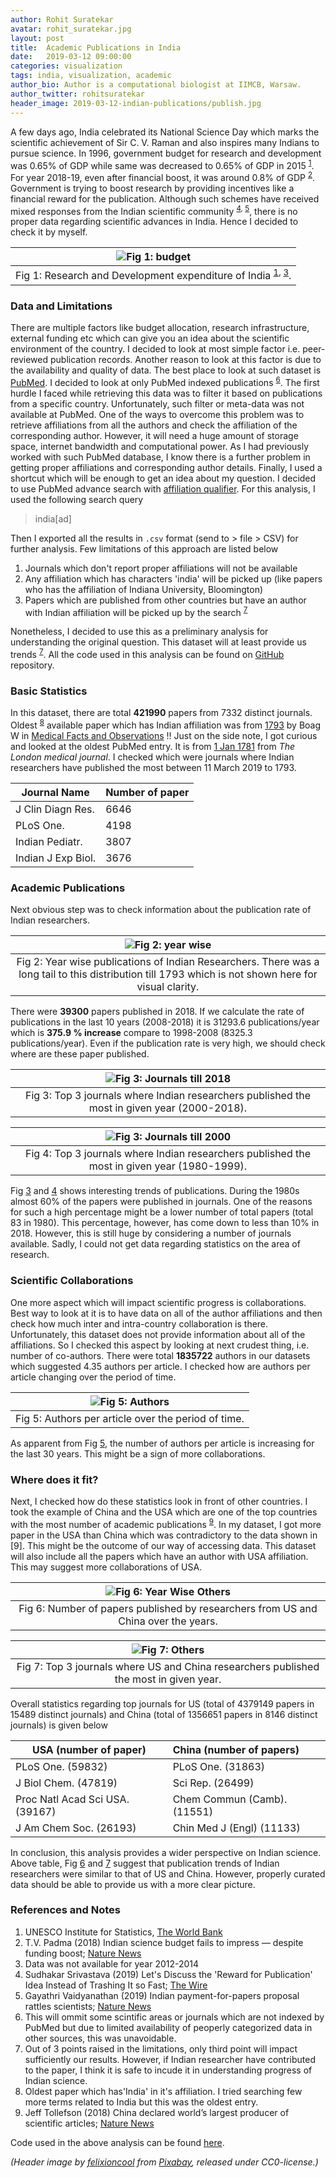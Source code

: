 ```yaml
---
author: Rohit Suratekar
avatar: rohit_suratekar.jpg
layout: post
title:  Academic Publications in India
date:   2019-03-12 09:00:00
categories: visualization
tags: india, visualization, academic
author_bio: Author is a computational biologist at IIMCB, Warsaw.
author_twitter: rohitsuratekar
header_image: 2019-03-12-indian-publications/publish.jpg
---
```


A few days ago, India celebrated its National Science Day which marks the scientific achievement of Sir C. V. Raman and also inspires many Indians to pursue science. In 1996, government budget for research and development was 0.65% of GDP while same was decreased to 0.65% of GDP in 2015 <sup>[1](#ref1)</sup>. For year 2018-19, even after financial boost, it was around 0.8% of GDP <sup>[2](#ref2)</sup>. Government is trying to boost research by providing incentives like a financial reward for the publication. Although such schemes have received mixed responses from the Indian scientific community <sup>[4](#ref4), [5](#ref5)</sup>, there is no proper data regarding scientific advances in India. Hence I decided to check it by myself.

|![Fig 1: budget](/assets/article_images/2019-03-12-indian-publications/budget_data.png "Budget")|
|:--:|
|Fig 1: Research and Development expenditure of India <sup>[1](#ref1), [3](#ref3)</sup>. |

### Data and Limitations
There are multiple factors like budget allocation, research infrastructure, external funding etc which can give you an idea about the scientific environment of the country. I decided to look at most simple factor i.e. peer-reviewed publication records. Another reason to look at this factor is due to the availability and quality of data. The best place to look at such dataset is [PubMed](https://www.ncbi.nlm.nih.gov/pubmed). I decided to look at only PubMed indexed publications <sup>[6](#ref6)</sup>. The first hurdle I faced while retrieving this data was to filter it based on publications from a specific country. Unfortunately, such filter or meta-data was not available at PubMed. One of the ways to overcome this problem was to retrieve affiliations from all the authors and check the affiliation of the corresponding author. However, it will need a huge amount of storage space, internet bandwidth and computational power. As I had previously worked with such PubMed database, I know there is a further problem in getting proper affiliations and corresponding author details. Finally, I used a shortcut which will be enough to get an idea about my question. I decided to use PubMed advance search with [affiliation qualifier](https://www.nlm.nih.gov/bsd/disted/pubmedtutorial/020_835.html). For this analysis, I used the following search query

>india[ad]

Then I exported all the results in `.csv` format (send to > file > CSV) for further analysis. Few limitations of this approach are listed below 
1. Journals which don't report proper affiliations will not be available 
2. Any affiliation which has characters 'india' will be picked up (like papers who has the affiliation of Indiana University, Bloomington) 
3. Papers which are published from other countries but have an author with Indian affiliation will be picked up by the search <sup>[7](#ref7)</sup>

Nonetheless, I decided to use this as a preliminary analysis for understanding the original question. This dataset will at least provide us trends <sup>[7](#ref7)</sup>. All the code used in this analysis can be found on [GitHub](https://github.com/WeirdData/PubMedAffiliations) repository. 

### Basic Statistics

In this dataset, there are total **421990** papers from 7332 distinct journals. Oldest <sup>[8](#ref8)</sup> available paper which has Indian affiliation was from [1793](https://www.ncbi.nlm.nih.gov/pubmed/29106209) by Boag W in [Medical Facts and Observations](https://www.ncbi.nlm.nih.gov/pmc/journals/2819/) !! Just on the side note, I got curious and looked at the oldest PubMed entry. It is from [1 Jan 1781](https://www.ncbi.nlm.nih.gov/pubmed/29139653) from *The London medical journal*. I checked which were journals where Indian researchers have published the most between 11 March 2019 to 1793. 

| Journal Name | Number of paper |
|---|:---|
| J Clin Diagn Res. | 6646 |
| PLoS One. | 4198 |
| Indian Pediatr. | 3807 |
| Indian J Exp Biol. | 3676 |

### Academic Publications

Next obvious step was to check information about the publication rate of Indian researchers. 

|![Fig 2: year wise](/assets/article_images/2019-03-12-indian-publications/year_wise.png "Year Wise")|
|:--:|
|Fig 2: Year wise publications of Indian Researchers. There was a long tail to this distribution till 1793 which is not shown here for visual clarity. |

There were **39300** papers published in 2018. If we calculate the rate of publications in the last 10 years (2008-2018) it is 31293.6 publications/year which is **375.9 % increase** compare to 1998-2008 (8325.3 publications/year). Even if the publication rate is very high, we should check where are these paper published. 

|<a name="fig3"></a>![Fig 3: Journals till 2018](/assets/article_images/2019-03-12-indian-publications/journals1.png "Journals till 2018")|
|:--:|
|Fig 3: Top 3 journals where Indian researchers published the most in given year (2000-2018).  |

|<a name="fig4"></a>![Fig 3: Journals till 2000](/assets/article_images/2019-03-12-indian-publications/journals2.png "Journals till 2000")|
|:--:|
| Fig 4: Top 3 journals where Indian researchers published the most in given year (1980-1999).  |

Fig [3](#fig3) and [4](#fig4) shows interesting trends of publications. During the 1980s almost 60% of the papers were published in journals. One of the reasons for such a high percentage might be a lower number of total papers (total 83 in 1980). This percentage, however, has come down to less than 10% in 2018. However, this is still huge by considering a number of journals available. Sadly, I could not get data regarding statistics on the area of research. 

### Scientific Collaborations

One more aspect which will impact scientific progress is collaborations. Best way to look at it is to have data on all of the author affiliations and then check how much inter and intra-country collaboration is there. Unfortunately, this dataset does not provide information about all of the affiliations. So I checked this aspect by looking at next crudest thing, i.e. number of co-authors. There were total **1835722** authors in our datasets which suggested 4.35 authors per article. I checked how are authors per article changing over the period of time. 

|<a name="fig5"></a>![Fig 5: Authors](/assets/article_images/2019-03-12-indian-publications/author_wise.png "Authors")|
|:--:|
| Fig 5: Authors per article over the period of time.  |

As apparent from Fig [5](#fig5), the number of authors per article is increasing for the last 30 years. This might be a sign of more collaborations. 

### Where does it fit?

Next, I checked how do these statistics look in front of other countries. I took the example of China and the USA which are one of the top countries with the most number of academic publications <sup>[9](#ref9)</sup>. In my dataset, I got more paper in the USA than China which was contradictory to the data shown in <a name="ref9">[9]</a>. This might be the outcome of our way of accessing data. This dataset will also include all the papers which have an author with USA affiliation. This may suggest more collaborations of USA. 

|<a name="fig6"></a>![Fig 6: Year Wise Others](/assets/article_images/2019-03-12-indian-publications/year_wise_other.png "Year Wise Others")|
|:--:|
| Fig 6: Number of papers published by researchers from US and China over the years.|

|<a name="fig7"></a>![Fig 7: Others](/assets/article_images/2019-03-12-indian-publications/other.png "Others")|
|:--:|
| Fig 7: Top 3 journals where US and China researchers published the most in given year.  |

Overall statistics regarding top journals for US  (total of 4379149 papers in 15489 distinct journals)  and China (total of 1356651 papers in 8146 distinct journals) is given below

| USA (number of paper) |  China (number of papers)|
|---|:---|
| PLoS One. (59832) | PLoS One. (31863) |
| J Biol Chem. (47819) | Sci Rep. (26499) |
| Proc Natl Acad Sci USA. (39167) | Chem Commun (Camb). (11551) |
| J Am Chem Soc. (26193)| Chin Med J (Engl) (11133)|

In conclusion, this analysis provides a wider perspective on Indian science. Above table, Fig [6](#fig6) and [7](#fig7) suggest that publication trends of Indian researchers were similar to that of US and China. However, properly curated data should be able to provide us with a more clear picture. 

### References and Notes
1. <a name="ref1"></a> UNESCO Institute for Statistics, [The World Bank ](https://data.worldbank.org/indicator/GB.XPD.RSDV.GD.ZS)
2. <a name="ref2"></a>T.V. Padma (2018) Indian science budget fails to impress — despite funding boost; [Nature News](https://www.nature.com/articles/d41586-018-01504-5)
3. <a name="ref3"></a> Data was not available for year 2012-2014
4. <a name="ref4"></a> Sudhakar Srivastava (2019) Let's Discuss the 'Reward for Publication' Idea Instead of Trashing It so Fast; [The Wire](https://thewire.in/the-sciences/lets-discuss-the-reward-for-publication-idea-instead-of-trashing-it-so-fast)
5. <a name="ref5"></a> Gayathri Vaidyanathan (2019) Indian payment-for-papers proposal rattles scientists; [Nature News](https://www.nature.com/articles/d41586-019-00514-1)
6. <a name="ref6"></a> This will ommit some scintific areas or journals which are not indexed by PubMed but due to limited availability of peoperly categorized data in other sources, this was unavoidable. 
7. <a name="ref7"></a> Out of 3 points raised in the limitations, only third point will impact sufficiently our results. However, if Indian researcher have contributed to the paper, I think it is safe to incude it in understanding progress of Indian science. 
8. <a name="ref8"></a> Oldest paper which has'India' in it's affiliation. I tried searching few more terms related to India but this was the oldest entry. 
9. <a name="ref9"></a> Jeff Tollefson (2018) China declared world’s largest producer of scientific articles; [Nature News](https://www.nature.com/articles/d41586-018-00927-4)



Code used in the above analysis can be found [here](https://github.com/WeirdData/PubMedAffiliations).

*(Header image by <a href="https://pixabay.com/users/felixioncool-324952/">felixioncool</a> from <a href="https://pixabay.com/">Pixabay</a>, released under CC0-license.)*